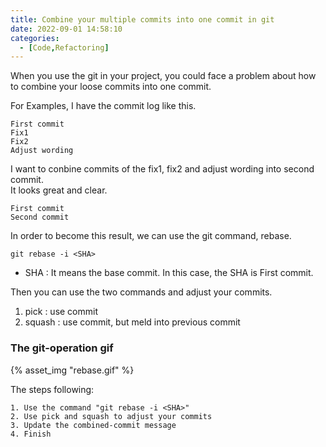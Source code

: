 ```yaml
---
title: Combine your multiple commits into one commit in git
date: 2022-09-01 14:58:10
categories:
  - [Code,Refactoring]
---
```

When you use the git in your project, you could face a problem about how to combine your loose commits into one commit.

For Examples, I have the commit log like this.
```
First commit 
Fix1
Fix2
Adjust wording
```
I want to conbine commits of the fix1, fix2 and adjust wording into second commit.  
It looks great and clear.  
```
First commit
Second commit
```

In order to become this result, we can use the git command, rebase.
```
git rebase -i <SHA>
```
- SHA : It means the base commit. In this case, the SHA is First commit.

Then you can use the two commands and adjust your commits.
1. pick :  use commit
2. squash : use commit, but meld into previous commit

### The git-operation gif
{% asset_img "rebase.gif" %}

The steps following:
```
1. Use the command "git rebase -i <SHA>"
2. Use pick and squash to adjust your commits
3. Update the combined-commit message
4. Finish
```
